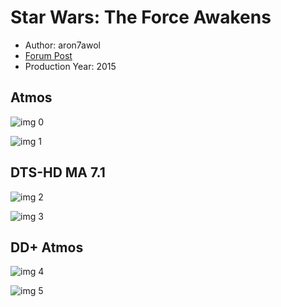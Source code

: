 # Star Wars: The Force Awakens

* Author: aron7awol
* [Forum Post](https://www.avsforum.com/threads/bass-eq-for-filtered-movies.2995212/post-56834638)
* Production Year: 2015

## Atmos

![img 0](https://i.imgur.com/PwXuXFH.jpg)

![img 1](https://i.imgur.com/vy8Yzwz.png)

## DTS-HD MA 7.1

![img 2](https://i.imgur.com/nhpbXs5.jpg)

![img 3](https://i.imgur.com/a8mTpLH.jpg)

## DD+ Atmos

![img 4](https://i.imgur.com/nhpbXs5.jpg)

![img 5](https://i.imgur.com/a8mTpLH.jpg)

